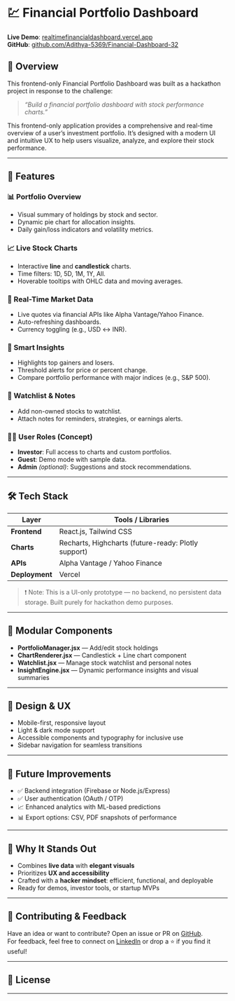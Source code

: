# 💹 Financial Portfolio Dashboard

**Live Demo**: [realtimefinancialdashboard.vercel.app](https://realtimefinancialdashboard.vercel.app/)  
**GitHub**: [github.com/Adithya-5369/Financial-Dashboard-32](https://github.com/Adithya-5369/Financial-Dashboard-32)

## 🚀 Overview

This frontend-only Financial Portfolio Dashboard was built as a hackathon project in response to the challenge:
> *“Build a financial portfolio dashboard with stock performance charts.”*

This frontend-only application provides a comprehensive and real-time overview of a user’s investment portfolio. It’s designed with a modern UI and intuitive UX to help users visualize, analyze, and explore their stock performance.

---

## 🎯 Features

### 📊 Portfolio Overview
- Visual summary of holdings by stock and sector.
- Dynamic pie chart for allocation insights.
- Daily gain/loss indicators and volatility metrics.

### 📈 Live Stock Charts
- Interactive **line** and **candlestick** charts.
- Time filters: 1D, 5D, 1M, 1Y, All.
- Hoverable tooltips with OHLC data and moving averages.

### 🔄 Real-Time Market Data
- Live quotes via financial APIs like Alpha Vantage/Yahoo Finance.
- Auto-refreshing dashboards.
- Currency toggling (e.g., USD ↔ INR).

### 🧠 Smart Insights
- Highlights top gainers and losers.
- Threshold alerts for price or percent change.
- Compare portfolio performance with major indices (e.g., S&P 500).

### 🧾 Watchlist & Notes
- Add non-owned stocks to watchlist.
- Attach notes for reminders, strategies, or earnings alerts.

### 🧑‍💼 User Roles (Concept)
- **Investor**: Full access to charts and custom portfolios.
- **Guest**: Demo mode with sample data.
- **Admin** *(optional)*: Suggestions and stock recommendations.

---

## 🛠️ Tech Stack

| Layer      | Tools / Libraries |
|------------|-------------------|
| **Frontend** | React.js, Tailwind CSS |
| **Charts**   | Recharts, Highcharts (future-ready: Plotly support) |
| **APIs**     | Alpha Vantage / Yahoo Finance |
| **Deployment** | Vercel |

> ❗ Note: This is a UI-only prototype — no backend, no persistent data storage. Built purely for hackathon demo purposes.

---

## 🧩 Modular Components

- **PortfolioManager.jsx** — Add/edit stock holdings
- **ChartRenderer.jsx** — Candlestick + Line chart component
- **Watchlist.jsx** — Manage stock watchlist and personal notes
- **InsightEngine.jsx** — Dynamic performance insights and visual summaries

---

## 📱 Design & UX

- Mobile-first, responsive layout
- Light & dark mode support
- Accessible components and typography for inclusive use
- Sidebar navigation for seamless transitions

---

## 🧠 Future Improvements

- ✅ Backend integration (Firebase or Node.js/Express)
- ✅ User authentication (OAuth / OTP)
- 📈 Enhanced analytics with ML-based predictions
- 📊 Export options: CSV, PDF snapshots of performance

---

## 🌟 Why It Stands Out

- Combines **live data** with **elegant visuals**
- Prioritizes **UX and accessibility**
- Crafted with a **hacker mindset**: efficient, functional, and deployable
- Ready for demos, investor tools, or startup MVPs

---

## 📌 Contributing & Feedback

Have an idea or want to contribute? Open an issue or PR on [GitHub](https://github.com/Adithya-5369/Financial-Dashboard-32).  
For feedback, feel free to connect on [LinkedIn](https://www.linkedin.com/in/adithya-sai-srinivas/) or drop a ⭐ if you find it useful!

---

## 📝 License



---

